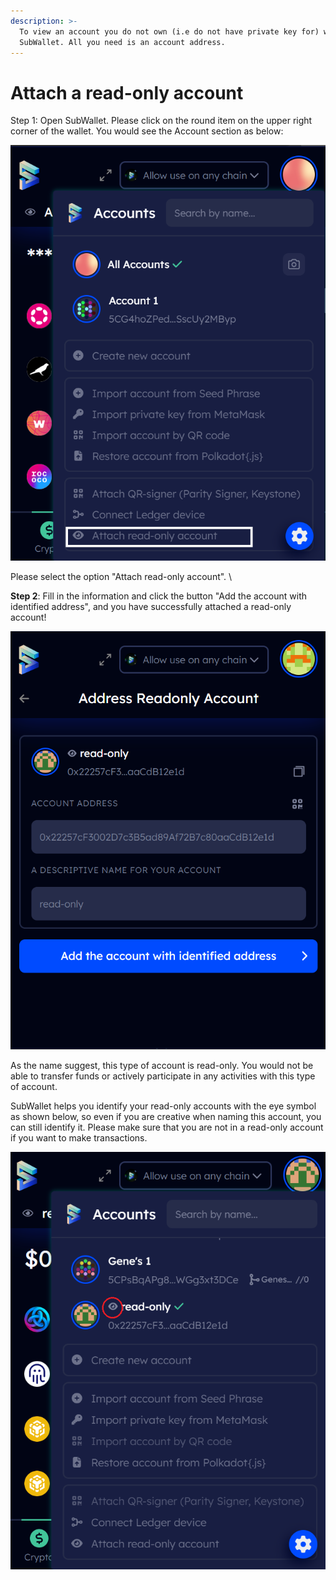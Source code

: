 ```yaml
---
description: >-
  To view an account you do not own (i.e do not have private key for) with
  SubWallet. All you need is an account address.
---
```


# Attach a read-only account

Step 1: Open SubWallet. Please click on the round item on the upper right corner of the wallet. You would see the Account section as below:

![](<../../.gitbook/assets/Screenshot 2023-01-12 154119.png>)&#x20;

Please select the option "Attach read-only account". \


**Step 2**: Fill in the information and click the button "Add the account with identified address", and you have successfully attached a read-only account!

![](<../../.gitbook/assets/Screenshot 2022-12-30 111728.png>)

As the name suggest, this type of account is read-only. You would not be able to transfer funds or actively participate in any activities with this type of account.&#x20;

SubWallet helps you identify your read-only accounts with the eye symbol as shown below, so even if you are creative when naming this account, you can still identify it. Please make sure that you are not in a read-only account if you want to make transactions.&#x20;

![](<../../.gitbook/assets/Screenshot 2023-01-03 180828.png>)
